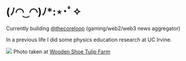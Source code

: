 # (ﾉ◠ ͜ ◠)ﾉ*:⋆･ﾟ✧

Currently building [@thecoreloop](https://mobile.twitter.com/thecoreloop) (gaming/web2/web3 news aggregator)

In a previous life I did some physics education research at UC Irvine.

![](https://i.imgur.com/fTbJlV9.jpg)
Photo taken at [Wooden Shoe Tulip Farm](https://www.woodenshoe.com/)

